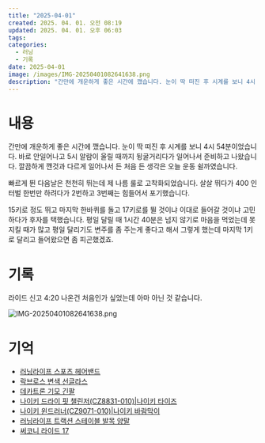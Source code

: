 ```yaml
---
title: "2025-04-01"
created: 2025. 04. 01. 오전 08:19
updated: 2025. 04. 01. 오후 06:03
tags:
categories:
  - 러닝
  - 기록
date: 2025-04-01
image: /images/IMG-20250401082641638.png
description: "간만에 개운하게 좋은 시간에 깼습니다. 눈이 딱 떠진 후 시계를 보니 4시 54분이었습니다. 바로 안일어나고 5시 알람이 울릴 때까지 뒹굴거리다가 일어나서 준비하고 나왔습니다. 깔끔하게 깬것과 다르게 일어나서 든 처음 든 생각은 오늘 운동 쉴까였습니다. 빠르게 뛴 다음날은 천천히 뛰는데"
---
```


# 내용

간만에 개운하게 좋은 시간에 깼습니다. 눈이 딱 떠진 후 시계를 보니 4시 54분이었습니다. 바로 안일어나고 5시 알람이 울릴 때까지 뒹굴거리다가 일어나서 준비하고 나왔습니다. 깔끔하게 깬것과 다르게 일어나서 든 처음 든 생각은 오늘 운동 쉴까였습니다.

빠르게 뛴 다음날은 천천히 뛰는데 제 나름 룰로 고착화되었습니다. 살살 뛰다가 400 인터벌 한번만 하려다가 2번하고 3번째는 힘들어서 포기했습니다.

15키로 정도 뛰고 마지막 한바퀴를 돌고 17키로를 뛸 것이냐 이대로 들어갈 것이냐 고민하다가 후자를 택했습니다. 평일 달릴 때 1시간 40분은 넘지 않기로 마음을 먹었는데 못지킬 때가 많고 평일 달리기도 변주를 좀 주는게 좋다고 해서 그렇게 했는데 마지막 1키로 달리고 들어왔으면 좀 피곤했겠죠.

# 기록

라이드 신고 4:20 나온건 처음인가 싶었는데 아마 아닌 것 같습니다.

![IMG-20250401082641638.png](/images/IMG-20250401082641638.png)

# 기억

- [러닝라이프 스포츠 헤어밴드](/posts/러닝라이프-스포츠-헤어밴드)
- [락브로스 변색 선글라스](/posts/락브로스-변색-선글라스)
- [데카트론 기모 긴팔](/posts/데카트론-기모-긴팔)
- [나이키 드라이 핏 챌린저(CZ8831-010)|나이키 타이즈](/posts/나이키-드라이-핏-챌린저(cz8831-010)|나이키-타이즈)
- [나이키 윈드러너(CZ9071-010)|나이키 바람막이](/posts/나이키-윈드러너(cz9071-010)|나이키-바람막이)
- [러닝라이프 트랙션 스테이블 발목 양말](/posts/러닝라이프-트랙션-스테이블-발목-양말)
- [써코니 라이드 17](/posts/써코니-라이드-17)
